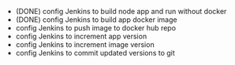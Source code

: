 - (DONE) config Jenkins to build node app and run without docker
- (DONE) config Jenkins to build app docker image
- config Jenkins to push image to docker hub repo
- config Jenkins to increment app version
- config Jenkins to increment image version
- config Jenkins to commit updated versions to git